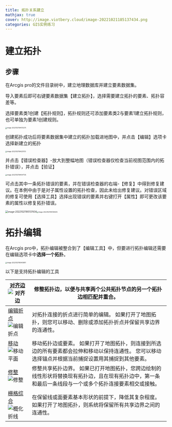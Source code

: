 ```yaml
---
title: 拓扑关系建立
mathjax: true
cover: http://image.viotbery.cloud/image-20221021185137434.png
categories: GIS实例练习
---
```

# 建立拓扑

## 步骤

在Arcgis pro的文件目录树中，建立地理数据库并建立要素数据集。

导入要素后即可右键要素数据集【建立拓扑】，选择需要建立拓扑的要素、拓扑容差等。

选择要素类1创建【拓扑规则】，拓扑规则还可添加要素类2与要素1建立拓扑规则，也可单独为要素1创建规则。

<img src="http://image.viotbery.cloud/image-20221021184013275.png" alt="image-20221021184013275" style="zoom:33%;" />

创建拓扑成功后将要素数据集中建立的拓扑加载进地图中，并点击【编辑】选项卡选择新建立的拓扑

<img src="http://image.viotbery.cloud/image-20221021184221513.png" alt="image-20221021184221513" style="zoom: 33%;" />

并点击【错误检查器】-放大到整幅地图（错误检查器仅检查当前视图范围内的拓扑错误），并点击【验证】

<img src="http://image.viotbery.cloud/image-20221021184547135.png" alt="image-20221021184547135" style="zoom:33%;" />

可点击其中一条拓扑错误的要素，并在错误检查器的右端-【修复】中得到修复建议。在本例中由于是对子属性设置的拓扑检查，因此未给出修复建议。对错误区域的修复可使用【选择工具】选择出现错误的要素并右键打开【属性】即可更改该要素的属性以修复拓扑错误。

<img src="http://image.viotbery.cloud/image-20221021185137434.png" alt="image-20221021185137434" style="zoom: 50%;" /><img src="http://image.viotbery.cloud/image-20221021185150635.png" alt="image-20221021185150635" style="zoom:33%;" />

# 拓扑编辑

在Arcgis pro中，拓扑编辑被整合到了【编辑工具】中，但要进行拓扑编辑还需要在编辑选项卡中**选择一个拓扑**。

<img src="http://image.viotbery.cloud/image-20221021185409811.png" alt="image-20221021185409811" style="zoom:33%;" />

以下是支持拓扑编辑的工具

| [对齐边](https://pro.arcgis.com/zh-cn/pro-app/3.0/help/editing/align-topology-edges.htm) ![对齐边](https://pro.arcgis.com/zh-cn/pro-app/latest/help/editing/GUID-27DC34E4-21F6-410C-A80F-EEFB350EA184-web.png) | 修整拓扑边，以便与共享两个公共拓扑节点的另一个拓扑边相匹配并重合。 |
| ------------------------------------------------------------ | ------------------------------------------------------------ |
| [编辑折点](https://pro.arcgis.com/zh-cn/pro-app/3.0/help/editing/edit-topology-vertices.htm) ![编辑折点](https://pro.arcgis.com/zh-cn/pro-app/latest/help/editing/GUID-F490D8E3-C0BB-47A0-BB5E-1FE6C2783561-web.png) | 对拓扑连接的折点进行简单的编辑。 如果打开了地图拓扑，则您可以移动、删除或添加拓扑折点并保留共享边界的连通性。 |
| [移动](https://pro.arcgis.com/zh-cn/pro-app/3.0/help/editing/move-topology-edges-and-nodes.htm) ![移动平面](https://pro.arcgis.com/zh-cn/pro-app/latest/help/editing/GUID-B156ACB1-BD7D-4339-8DA1-A496E43FC4EA-web.png) | 移动拓扑边或要素。 如果打开了地图拓扑，则连接到所选边的所有要素都会拉伸和移动以保持连通性。 您可以移动选择锚点并根据当前捕捉设置用其捕捉到其他要素。 |
| [修整 ](https://pro.arcgis.com/zh-cn/pro-app/3.0/help/editing/reshape-a-topology-edge.htm)![修整](https://pro.arcgis.com/zh-cn/pro-app/latest/help/editing/GUID-D1B0777C-F589-4ECE-8FF8-2F4C814195B5-web.png) | 修整共享拓扑边界。 如果已打开地图拓扑，您跨边绘制的线性形状将替换现有拓扑边，且在现有拓扑边中，第一条和最后一条线段与一个或多个拓扑连接要素相交或接触。 |
| [栅格综合](https://pro.arcgis.com/zh-cn/pro-app/3.0/help/editing/generalize-a-feature.htm) ![概化折线](https://pro.arcgis.com/zh-cn/pro-app/latest/help/editing/GUID-D202F618-4C38-4F28-90D1-CD141A728535-web.png) | 在保留线或面要素基本形状的前提下，降低其复杂程度。 如果打开了地图拓扑，则系统将保留所有共享边界之间的连通性。 |







